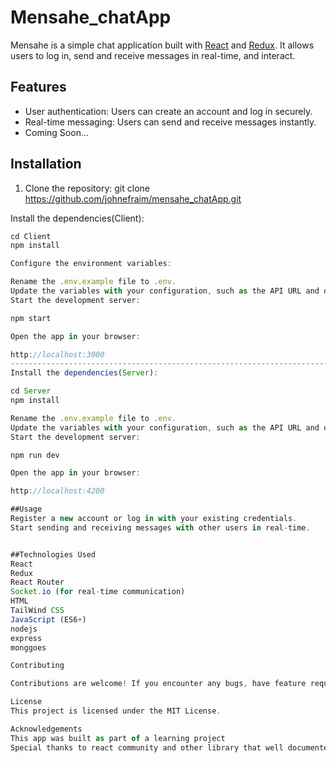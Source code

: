 # Mensahe_chatApp

Mensahe is a simple chat application built with [React](https://reactjs.org/) and [Redux](https://redux.js.org/). It allows users to log in, send and receive messages in real-time, and interact.


## Features

- User authentication: Users can create an account and log in securely.
- Real-time messaging: Users can send and receive messages instantly.
- Coming Soon...

## Installation

1. Clone the repository:
git clone https://github.com/johnefraim/mensahe_chatApp.git

Install the dependencies(Client):

```javascript
cd Client
npm install

Configure the environment variables:

Rename the .env.example file to .env.
Update the variables with your configuration, such as the API URL and other settings.
Start the development server:

npm start

Open the app in your browser:

http://localhost:3000
------------------------------------------------------------------------------------------
Install the dependencies(Server):

cd Server
npm install

Rename the .env.example file to .env.
Update the variables with your configuration, such as the API URL and other settings.
Start the development server:

npm run dev

Open the app in your browser:

http://localhost:4200

##Usage
Register a new account or log in with your existing credentials.
Start sending and receiving messages with other users in real-time.


##Technologies Used
React
Redux
React Router
Socket.io (for real-time communication)
HTML
TailWind CSS
JavaScript (ES6+)
nodejs
express
monggoes

Contributing

Contributions are welcome! If you encounter any bugs, have feature requests, or want to make improvements, please open an issue or submit a pull request. Make sure to follow the existing code style and conventions.

License
This project is licensed under the MIT License.

Acknowledgements
This app was built as part of a learning project
Special thanks to react community and other library that well documented.
